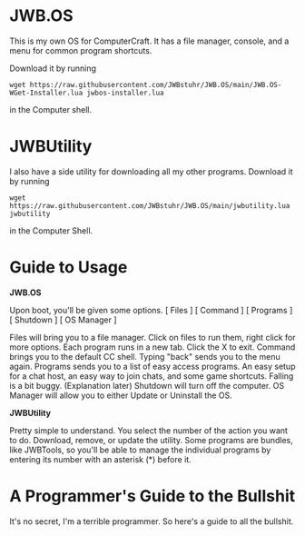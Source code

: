# JWB.OS

This is my own OS for ComputerCraft.
It has a file manager, console, and a menu for common program shortcuts.

Download it by running

`wget https://raw.githubusercontent.com/JWBstuhr/JWB.OS/main/JWB.OS-WGet-Installer.lua jwbos-installer.lua`

in the Computer shell.

# JWBUtility

I also have a side utility for downloading all my other programs.
Download it by running

`wget https://raw.githubusercontent.com/JWBstuhr/JWB.OS/main/jwbutility.lua jwbutility`

in the Computer Shell.

# Guide to Usage

**JWB.OS**

Upon boot, you'll be given some options.
\[ Files \]
\[ Command \]
\[ Programs \]
\[ Shutdown \]
\[ OS Manager \]

Files will bring you to a file manager.
Click on files to run them, right click for more options.
Each program runs in a new tab.
Click the X to exit.
Command brings you to the default CC shell.
Typing "back" sends you to the menu again.
Programs sends you to a list of easy access programs.
An easy setup for a chat host, an easy way to join chats, and some game shortcuts.
Falling is a bit buggy. (Explanation later)
Shutdown will turn off the computer.
OS Manager will allow you to either Update or Uninstall the OS.

**JWBUtility**

Pretty simple to understand.
You select the number of the action you want to do.
Download, remove, or update the utility.
Some programs are bundles, like JWBTools, so you'll be able to manage the individual programs by entering its number with an asterisk (\*) before it.

# A Programmer's Guide to the Bullshit
It's no secret, I'm a terrible programmer.
So here's a guide to all the bullshit.
